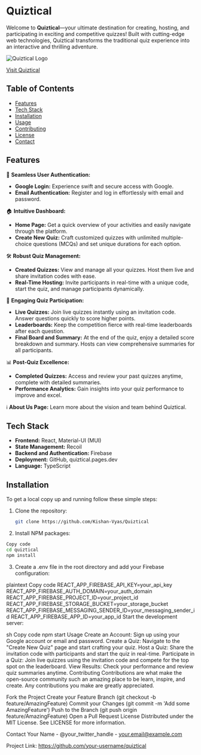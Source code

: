 # Quiztical

Welcome to **Quiztical**—your ultimate destination for creating, hosting, and participating in exciting and competitive quizzes! Built with cutting-edge web technologies, Quiztical transforms the traditional quiz experience into an interactive and thrilling adventure.

![Quiztical Logo](path/to/logo.png) <!-- Replace with your logo path -->

[Visit Quiztical](https://quiztical.pages.dev)

## Table of Contents
- [Features](#features)
- [Tech Stack](#tech-stack)
- [Installation](#installation)
- [Usage](#usage)
- [Contributing](#contributing)
- [License](#license)
- [Contact](#contact)

## Features

🎯 **Seamless User Authentication:**
- **Google Login:** Experience swift and secure access with Google.
- **Email Authentication:** Register and log in effortlessly with email and password.

🏠 **Intuitive Dashboard:**
- **Home Page:** Get a quick overview of your activities and easily navigate through the platform.
- **Create New Quiz:** Craft customized quizzes with unlimited multiple-choice questions (MCQs) and set unique durations for each option.

🛠️ **Robust Quiz Management:**
- **Created Quizzes:** View and manage all your quizzes. Host them live and share invitation codes with ease.
- **Real-Time Hosting:** Invite participants in real-time with a unique code, start the quiz, and manage participants dynamically.

🚀 **Engaging Quiz Participation:**
- **Live Quizzes:** Join live quizzes instantly using an invitation code. Answer questions quickly to score higher points.
- **Leaderboards:** Keep the competition fierce with real-time leaderboards after each question.
- **Final Board and Summary:** At the end of the quiz, enjoy a detailed score breakdown and summary. Hosts can view comprehensive summaries for all participants.

📊 **Post-Quiz Excellence:**
- **Completed Quizzes:** Access and review your past quizzes anytime, complete with detailed summaries.
- **Performance Analytics:** Gain insights into your quiz performance to improve and excel.

ℹ️ **About Us Page:** Learn more about the vision and team behind Quiztical.

## Tech Stack

- **Frontend:** React, Material-UI (MUI)
- **State Management:** Recoil
- **Backend and Authentication:** Firebase
- **Deployment:** GitHub, quiztical.pages.dev
- **Language:** TypeScript

## Installation

To get a local copy up and running follow these simple steps:

1. Clone the repository:
   ```sh
   git clone https://github.com/Kishan-Vyas/Quiztical

2. Install NPM packages:
```sh
Copy code
cd quiztical
npm install
```
3. Create a .env file in the root directory and add your Firebase configuration:

plaintext
Copy code
REACT_APP_FIREBASE_API_KEY=your_api_key
REACT_APP_FIREBASE_AUTH_DOMAIN=your_auth_domain
REACT_APP_FIREBASE_PROJECT_ID=your_project_id
REACT_APP_FIREBASE_STORAGE_BUCKET=your_storage_bucket
REACT_APP_FIREBASE_MESSAGING_SENDER_ID=your_messaging_sender_id
REACT_APP_FIREBASE_APP_ID=your_app_id
Start the development server:

sh
Copy code
npm start
Usage
Create an Account: Sign up using your Google account or email and password.
Create a Quiz: Navigate to the "Create New Quiz" page and start crafting your quiz.
Host a Quiz: Share the invitation code with participants and start the quiz in real-time.
Participate in a Quiz: Join live quizzes using the invitation code and compete for the top spot on the leaderboard.
View Results: Check your performance and review quiz summaries anytime.
Contributing
Contributions are what make the open-source community such an amazing place to be learn, inspire, and create. Any contributions you make are greatly appreciated.

Fork the Project
Create your Feature Branch (git checkout -b feature/AmazingFeature)
Commit your Changes (git commit -m 'Add some AmazingFeature')
Push to the Branch (git push origin feature/AmazingFeature)
Open a Pull Request
License
Distributed under the MIT License. See LICENSE for more information.

Contact
Your Name - @your_twitter_handle - your.email@example.com

Project Link: https://github.com/your-username/quiztical


